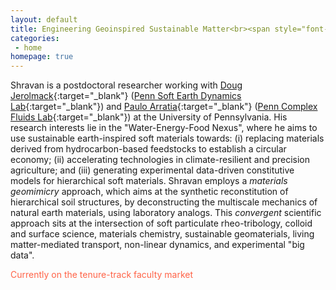 ```yaml
---
layout: default
title: Engineering Geoinspired Sustainable Matter<br><span style="font-size:55%;"><b>Materials Geomimicry | Biological Fluid Dynamics | Instrumentation & Data
categories:
 - home
homepage: true
---
```

Shravan is a postdoctoral researcher working with [Doug Jerolmack](https://earth.sas.upenn.edu/people/douglas-j-jerolmack){:target="_blank"} ([Penn Soft Earth Dynamics Lab](https://pennsed.seas.upenn.edu/){:target="_blank"}) and [Paulo Arratia](https://directory.seas.upenn.edu/paulo-e-arratia/){:target="_blank"} ([Penn Complex Fluids Lab](https://arratia.seas.upenn.edu/){:target="_blank"}) at the University of Pennsylvania. His research interests lie in the "Water-Energy-Food Nexus", where he aims to use sustainable earth-inspired soft materials towards: (i) replacing materials derived from hydrocarbon-based feedstocks to establish a circular economy; (ii) accelerating technologies in climate-resilient and precision agriculture; and (iii) generating experimental data-driven constitutive models for hierarchical soft materials. Shravan employs a <i>materials geomimicry</i> approach, which aims at the synthetic reconstitution of hierarchical soil structures, by deconstructing the multiscale mechanics of natural earth materials, using laboratory analogs. This <i>convergent</i> scientific approach sits at the intersection of soft particulate rheo-tribology, colloid and surface science, materials chemistry, sustainable geomaterials, living matter-mediated transport, non-linear dynamics, and experimental "big data".  <br>

<font color="Tomato">Currently on the tenure-track faculty market</font>
